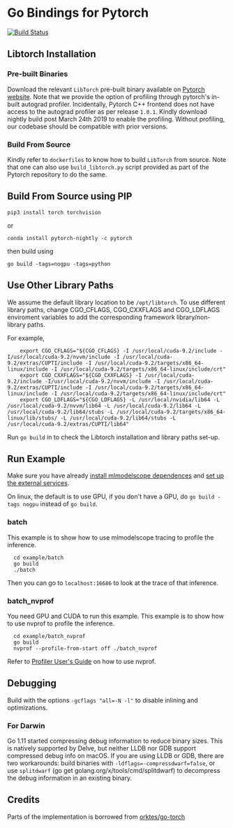 # Go Bindings for Pytorch

[![Build Status](https://dev.azure.com/dakkak/rai/_apis/build/status/rai-project.go-pytorch)](https://dev.azure.com/dakkak/rai/_build/latest?definitionId=10)

## Libtorch Installation

### Pre-built Binaries

Download the relevant `LibTorch` pre-built binary available on [Pytorch website](https://pytorch.org). Note that we provide the option of profiling through pytorch's in-built autograd profiler. Incidentally, Pytorch C++ frontend does not have access to the autograd profiler as per release `1.0.1`. Kindly download nightly build post March 24th 2019 to enable the profiling. Without profiling, our codebase should be compatible with prior versions.

### Build From Source

Kindly refer to `dockerfiles` to know how to build `LibTorch` from source. Note that one can also use `build_libtorch.py` script provided as part of the Pytorch repository to do the same.

## Build From Source using PIP

```
pip3 install torch torchvision
```

or

```
conda install pytorch-nightly -c pytorch
```

then build using

```
go build -tags=nogpu -tags=python
```

## Use Other Library Paths

We assume the default library location to be `/opt/libtorch`.
To use different library paths, change CGO_CFLAGS, CGO_CXXFLAGS and CGO_LDFLAGS enviroment variables to add the corresponding framework library/non-library paths.

For example,

```
    export CGO_CFLAGS="${CGO_CFLAGS} -I /usr/local/cuda-9.2/include -I/usr/local/cuda-9.2/nvvm/include -I /usr/local/cuda-9.2/extras/CUPTI/include -I /usr/local/cuda-9.2/targets/x86_64-linux/include -I /usr/local/cuda-9.2/targets/x86_64-linux/include/crt"
    export CGO_CXXFLAGS="${CGO_CXXFLAGS} -I /usr/local/cuda-9.2/include -I/usr/local/cuda-9.2/nvvm/include -I /usr/local/cuda-9.2/extras/CUPTI/include -I /usr/local/cuda-9.2/targets/x86_64-linux/include -I /usr/local/cuda-9.2/targets/x86_64-linux/include/crt"
    export CGO_LDFLAGS="${CGO_LDFLAGS} -L /usr/local/nvidia/lib64 -L /usr/local/cuda-9.2/nvvm/lib64 -L /usr/local/cuda-9.2/lib64 -L /usr/local/cuda-9.2/lib64/stubs -L /usr/local/cuda-9.2/targets/x86_64-linux/lib/stubs/ -L /usr/local/cuda-9.2/lib64/stubs -L /usr/local/cuda-9.2/extras/CUPTI/lib64"
```

Run `go build` in to check the Libtorch installation and library paths set-up.

## Run Example

Make sure you have already [install mlmodelscope dependences](https://docs.mlmodelscope.org/installation/source/dependencies/) and [set up the external services](https://docs.mlmodelscope.org/installation/source/external_services/).

On linux, the default is to use GPU, if you don't have a GPU, do `go build -tags nogpu` instead of `go build`.

### batch

This example is to show how to use mlmodelscope tracing to profile the inference.

```
  cd example/batch
  go build
  ./batch
```

Then you can go to `localhost:16686` to look at the trace of that inference.

### batch_nvprof

You need GPU and CUDA to run this example. This example is to show how to use nvprof to profile the inference.

```
  cd example/batch_nvprof
  go build
  nvprof --profile-from-start off ./batch_nvprof
```

Refer to [Profiler User's Guide](https://docs.nvidia.com/cuda/profiler-users-guide/index.html) on how to use nvprof.

## Debugging

Build with the options `-gcflags "all=-N -l"` to disable inlining and optimizations.

### For Darwin

Go 1.11 started compressing debug information to reduce binary sizes. This is natively supported by Delve, but neither LLDB nor GDB support compressed debug info on macOS. If you are using LLDB or GDB, there are two workarounds: build binaries with `-ldflags=-compressdwarf=false`, or use `splitdwarf` (go get golang.org/x/tools/cmd/splitdwarf) to decompress the debug information in an existing binary.

## Credits

Parts of the implementation is borrowed from [orktes/go-torch](https://github.com/orktes/go-torch)
